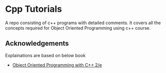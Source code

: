 
# Cpp Tutorials

A repo consisting of c++ programs with detailed comments. It covers all the concepts required for Object Oriented Programming using c++ course.


## Acknowledgements
Explainations are based on below book
 - [Object Oriented Programming with C++ 2/e](https://www.google.co.in/books/edition/Object_Oriented_Programming_with_C++_2_e/O3UuywAACAAJ?hl=en)

